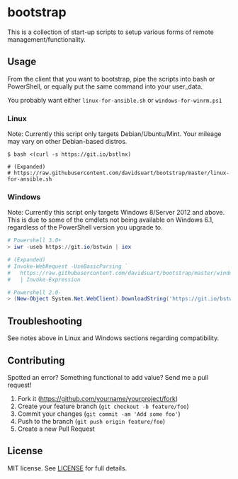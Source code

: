 # bootstrap

This is a collection of start-up scripts to setup various forms of remote management/functionality.

## Usage

From the client that you want to bootstrap, pipe the scripts into bash or PowerShell, or equally put the same command into your user_data.

You probably want either `linux-for-ansible.sh` or `windows-for-winrm.ps1`

### Linux

Note: Currently this script only targets Debian/Ubuntu/Mint. Your mileage may vary on other Debian-based distros.

```Shell
$ bash <(curl -s https://git.io/bstlnx)

# (Expanded)
# https://raw.githubusercontent.com/davidsuart/bootstrap/master/linux-for-ansible.sh
```

### Windows

Note: Currently this script only targets Windows 8/Server 2012 and above. This is due to some of the cmdlets not being available on Windows 6.1, regardless of the PowerShell version you upgrade to.

```PowerShell
# Powershell 3.0+
> iwr -useb https://git.io/bstwin | iex

# (Expanded)
# Invoke-WebRequest -UseBasicParsing `
#   https://raw.githubusercontent.com/davidsuart/bootstrap/master/windows-for-winrm.ps1 `
#   | Invoke-Expression
```

```PowerShell
# Powershell 2.0-
> (New-Object System.Net.WebClient).DownloadString('https://git.io/bstwin') | iex
```

## Troubleshooting

See notes above in Linux and Windows sections regarding compatibility.

## Contributing

Spotted an error? Something functional to add value? Send me a pull request!

1. Fork it (<https://github.com/yourname/yourproject/fork>)
2. Create your feature branch (`git checkout -b feature/foo`)
3. Commit your changes (`git commit -am 'Add some foo'`)
4. Push to the branch (`git push origin feature/foo`)
5. Create a new Pull Request

## License

MIT license. See [LICENSE](LICENSE) for full details.

